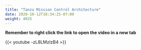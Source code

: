```yaml
---
title: "Tanzu Mission Control Architecture"
date: 2020-10-12T18:34:25-07:00
weight: 4025
---
```


**Remember to right click the link to open the video in a new tab**  

{{< youtube -zL8LMzIzB4 >}}
